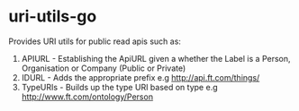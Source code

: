 # uri-utils-go
Provides URI utils for public read apis such as:

1. APIURL - Establishing the ApiURL given a whether the Label is a Person, Organisation or Company (Public or Private)
2. IDURL - Adds the appropriate prefix e.g http://api.ft.com/things/
3. TypeURIs - Builds up the type URI based on type e.g http://www.ft.com/ontology/Person
